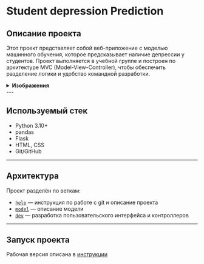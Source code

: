 # Student depression Prediction

## Описание проекта

Этот проект представляет собой веб-приложение с моделью машинного обучения, которое предсказывает наличие депрессии у студентов.
Проект выполняется в учебной группе и построен по архитектуре MVC (Model-View-Controller), чтобы обеспечить разделение логики и удобство командной разработки.

<details> <summary><strong>Изображения </strong></summary>

![image_2025-05-20_18-22-44.png](app/static/images/example/start_page.png)
![image_2025-05-20_18-22-56.png](app/static/images/example/model_info.png)
![image_2025-05-20_18-23-39.png](app/static/images/example/form.png)
![image_2025-05-20_18-24-47.png](app/static/images/example/result.png)

</details>
---

## Используемый стек

- Python 3.10+
- pandas
- Flask
- HTML, CSS
- Git/GitHub

---

## Архитектура

Проект разделён по веткам:

- [`help`](./docs) — инструкция по работе с git и описание проекта
- [`model`](./docs/INFO.md) — описание модели
- [`dev`](./app) — разработка пользовательского интерфейса и контроллеров

---

## Запуск проекта
Рабочая версия описана в [инструкции](docs/launch.md) 